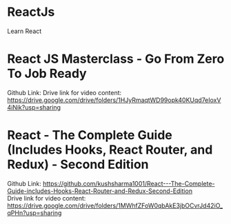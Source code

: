 # ReactJs
Learn React

# React JS Masterclass - Go From Zero To Job Ready 
Github Link: 
Drive link for video content: https://drive.google.com/drive/folders/1HJyRmaqtWD99opk40KUqd7eIoxV4iNik?usp=sharing </br>

# React - The Complete Guide (Includes Hooks, React Router, and Redux) - Second Edition
Github Link: https://github.com/kushsharma1001/React---The-Complete-Guide-includes-Hooks-React-Router-and-Redux-Second-Edition </br>
Drive link for video content: https://drive.google.com/drive/folders/1MWhfZFoW0qbAkE3jbOCvrJd42iO_qPHn?usp=sharing </br>
